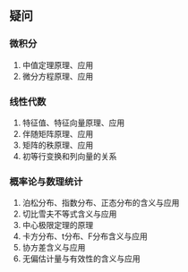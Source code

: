 ## 疑问
### 微积分
1. 中值定理原理、应用
2. 微分方程原理、应用
### 线性代数
1. 特征值、特征向量原理、应用
2. 伴随矩阵原理、应用
3. 矩阵的秩原理、应用
4. 初等行变换和列向量的关系
### 概率论与数理统计
1. 泊松分布、指数分布、正态分布的含义与应用
2. 切比雪夫不等式含义与应用
3. 中心极限定理的原理
4. 卡方分布、t分布、F分布含义与应用
5. 协方差含义与应用
6. 无偏估计量与有效性的含义与应用
